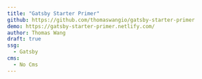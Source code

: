 ```yaml
---
title: "Gatsby Starter Primer"
github: https://github.com/thomaswangio/gatsby-starter-primer
demo: https://gatsby-starter-primer.netlify.com/
author: Thomas Wang
draft: true
ssg:
  - Gatsby
cms:
  - No Cms
---
```

